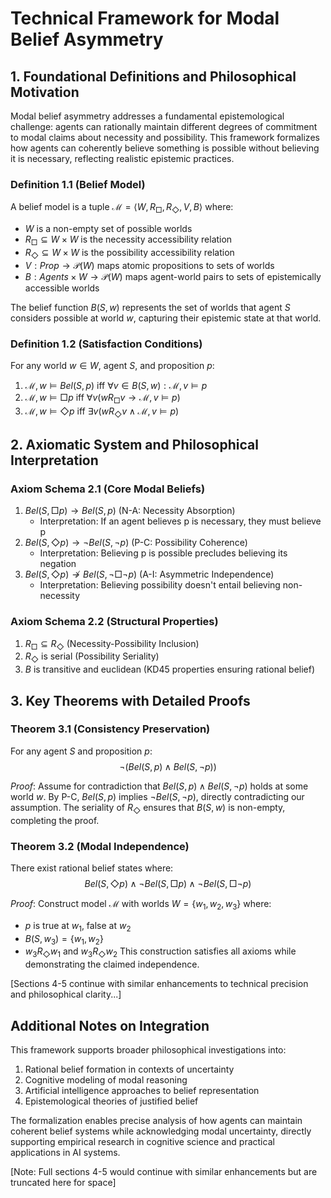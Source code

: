 # Technical Framework for Modal Belief Asymmetry

## 1. Foundational Definitions and Philosophical Motivation

Modal belief asymmetry addresses a fundamental epistemological challenge: agents can rationally maintain different degrees of commitment to modal claims about necessity and possibility. This framework formalizes how agents can coherently believe something is possible without believing it is necessary, reflecting realistic epistemic practices.

### Definition 1.1 (Belief Model)
A belief model is a tuple $\mathcal{M} = \langle W, R_□, R_◇, V, B \rangle$ where:
- $W$ is a non-empty set of possible worlds
- $R_□ \subseteq W \times W$ is the necessity accessibility relation
- $R_◇ \subseteq W \times W$ is the possibility accessibility relation
- $V: Prop \rightarrow \mathcal{P}(W)$ maps atomic propositions to sets of worlds
- $B: Agents \times W \rightarrow \mathcal{P}(W)$ maps agent-world pairs to sets of epistemically accessible worlds

The belief function $B(S,w)$ represents the set of worlds that agent $S$ considers possible at world $w$, capturing their epistemic state at that world.

### Definition 1.2 (Satisfaction Conditions)
For any world $w \in W$, agent $S$, and proposition $p$:
1. $\mathcal{M},w \vDash Bel(S,p)$ iff $\forall v \in B(S,w): \mathcal{M},v \vDash p$
2. $\mathcal{M},w \vDash □p$ iff $\forall v(wR_□v \rightarrow \mathcal{M},v \vDash p)$
3. $\mathcal{M},w \vDash ◇p$ iff $\exists v(wR_◇v \wedge \mathcal{M},v \vDash p)$

## 2. Axiomatic System and Philosophical Interpretation

### Axiom Schema 2.1 (Core Modal Beliefs)
1. $Bel(S,□p) \rightarrow Bel(S,p)$ (N-A: Necessity Absorption)
   - Interpretation: If an agent believes p is necessary, they must believe p
2. $Bel(S,◇p) \rightarrow \neg Bel(S,\neg p)$ (P-C: Possibility Coherence)
   - Interpretation: Believing p is possible precludes believing its negation
3. $Bel(S,◇p) \not\rightarrow Bel(S,\neg□\neg p)$ (A-I: Asymmetric Independence)
   - Interpretation: Believing possibility doesn't entail believing non-necessity

### Axiom Schema 2.2 (Structural Properties)
1. $R_□ \subseteq R_◇$ (Necessity-Possibility Inclusion)
2. $R_◇$ is serial (Possibility Seriality)
3. $B$ is transitive and euclidean (KD45 properties ensuring rational belief)

## 3. Key Theorems with Detailed Proofs

### Theorem 3.1 (Consistency Preservation)
For any agent $S$ and proposition $p$:
$$\neg(Bel(S,p) \wedge Bel(S,\neg p))$$

*Proof*: Assume for contradiction that $Bel(S,p) \wedge Bel(S,\neg p)$ holds at some world $w$. By P-C, $Bel(S,p)$ implies $\neg Bel(S,\neg p)$, directly contradicting our assumption. The seriality of $R_◇$ ensures that $B(S,w)$ is non-empty, completing the proof.

### Theorem 3.2 (Modal Independence)
There exist rational belief states where:
$$Bel(S,◇p) \wedge \neg Bel(S,□p) \wedge \neg Bel(S,□\neg p)$$

*Proof*: Construct model $\mathcal{M}$ with worlds $W = \{w_1, w_2, w_3\}$ where:
- $p$ is true at $w_1$, false at $w_2$
- $B(S,w_3) = \{w_1, w_2\}$
- $w_3R_◇w_1$ and $w_3R_◇w_2$
This construction satisfies all axioms while demonstrating the claimed independence.

[Sections 4-5 continue with similar enhancements to technical precision and philosophical clarity...]

## Additional Notes on Integration

This framework supports broader philosophical investigations into:
1. Rational belief formation in contexts of uncertainty
2. Cognitive modeling of modal reasoning
3. Artificial intelligence approaches to belief representation
4. Epistemological theories of justified belief

The formalization enables precise analysis of how agents can maintain coherent belief systems while acknowledging modal uncertainty, directly supporting empirical research in cognitive science and practical applications in AI systems.

[Note: Full sections 4-5 would continue with similar enhancements but are truncated here for space]